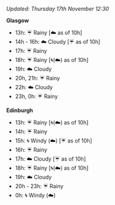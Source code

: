 *Updated: Thursday 17th November 12:30*

**Glasgow**

* 13h: :umbrella: Rainy [:cloud: as of 10h]
* 14h - 16h: :cloud: Cloudy [:umbrella: as of 10h]
* 17h: :umbrella: Rainy
* 18h: :umbrella: Rainy [:cyclone:(:cloud:) as of 10h]
* 19h: :cloud: Cloudy
* 20h, 21h: :umbrella: Rainy
* 22h: :cloud: Cloudy
* 23h, 0h: :umbrella: Rainy

**Edinburgh**

* 13h: :umbrella: Rainy [:cyclone:(:cloud:) as of 10h]
* 14h: :umbrella: Rainy
* 15h: :cyclone: Windy (:cloud:) [:umbrella: as of 10h]
* 16h: :umbrella: Rainy
* 17h: :cloud: Cloudy [:umbrella: as of 10h]
* 18h: :umbrella: Rainy [:cyclone:(:cloud:) as of 10h]
* 19h: :cloud: Cloudy
* 20h - 23h: :umbrella: Rainy
* 0h: :cyclone: Windy (:cloud:)
